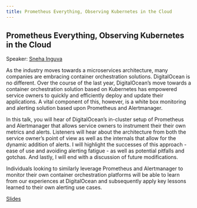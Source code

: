 ```yaml
---
title: Prometheus Everything, Observing Kubernetes in the Cloud
---
```


## Prometheus Everything, Observing Kubernetes in the Cloud

Speaker: [Sneha Inguva](/2017-munich/speakers/sneha-inguva/)

As the industry moves towards a microservices architecture, many companies are embracing container orchestration solutions. DigitalOcean is no different. Over the course of the last year, DigitalOcean’s move towards a container orchestration solution based on Kubernetes has empowered service owners to quickly and efficiently deploy and update their applications. A vital component of this, however, is a white box monitoring and alerting solution based upon Prometheus and Alertmanager.

In this talk, you will hear of DigitalOcean’s in-cluster setup of Prometheus and Alertmanager that allows service owners to instrument their their own metrics and alerts. Listeners will hear about the architecture from both the service owner’s point of view as well as the internals that allow for the dynamic addition of alerts. I will highlight the successes of this approach - ease of use and avoiding alerting fatigue - as well as potential pitfalls and gotchas. And lastly, I will end with a discussion of future modifications.

Individuals looking to similarly leverage Prometheus and Alertmanager to monitor their own container orchestration platforms will be able to learn from our experiences at DigitalOcean and subsequently apply key lessons learned to their own alerting use cases.

[Slides](/2017-munich/slides/prometheus-everything-observing-kubernetes-in-the-cloud.pdf)

